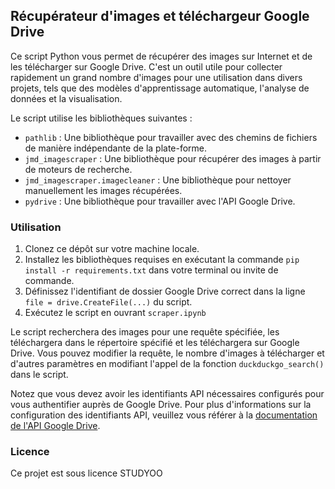 ## Récupérateur d'images et téléchargeur Google Drive

Ce script Python vous permet de récupérer des images sur Internet et de les télécharger sur Google Drive. C'est un outil utile pour collecter rapidement un grand nombre d'images pour une utilisation dans divers projets, tels que des modèles d'apprentissage automatique, l'analyse de données et la visualisation.

Le script utilise les bibliothèques suivantes :

- `pathlib` : Une bibliothèque pour travailler avec des chemins de fichiers de manière indépendante de la plate-forme.
- `jmd_imagescraper` : Une bibliothèque pour récupérer des images à partir de moteurs de recherche.
- `jmd_imagescraper.imagecleaner` : Une bibliothèque pour nettoyer manuellement les images récupérées.
- `pydrive` : Une bibliothèque pour travailler avec l'API Google Drive.

### Utilisation

1. Clonez ce dépôt sur votre machine locale.
2. Installez les bibliothèques requises en exécutant la commande `pip install -r requirements.txt` dans votre terminal ou invite de commande.
3. Définissez l'identifiant de dossier Google Drive correct dans la ligne `file = drive.CreateFile(...)` du script.
4. Exécutez le script en ouvrant `scraper.ipynb` 

Le script recherchera des images pour une requête spécifiée, les téléchargera dans le répertoire spécifié et les téléchargera sur Google Drive. Vous pouvez modifier la requête, le nombre d'images à télécharger et d'autres paramètres en modifiant l'appel de la fonction `duckduckgo_search()` dans le script.

Notez que vous devez avoir les identifiants API nécessaires configurés pour vous authentifier auprès de Google Drive. Pour plus d'informations sur la configuration des identifiants API, veuillez vous référer à la [documentation de l'API Google Drive](https://d35mpxyw7m7k7g.cloudfront.net/bigdata_1/Get+Authentication+for+Google+Service+API+.pdf).

### Licence

Ce projet est sous licence STUDYOO 

